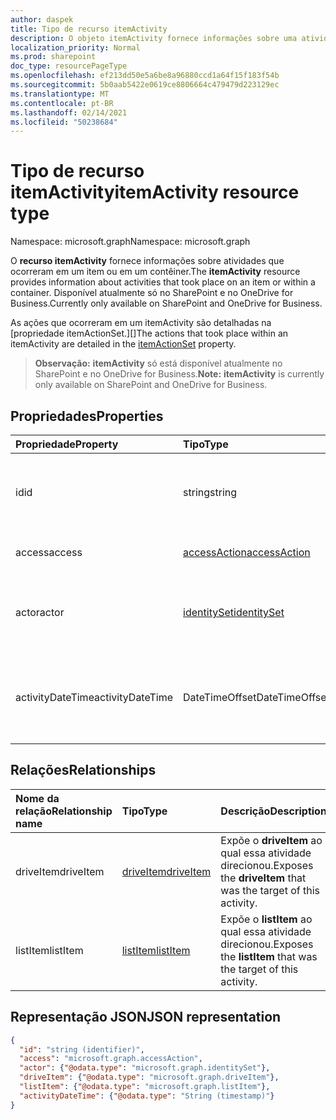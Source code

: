 ```yaml
---
author: daspek
title: Tipo de recurso itemActivity
description: O objeto itemActivity fornece informações sobre uma atividade que ocorreu em um item.
localization_priority: Normal
ms.prod: sharepoint
doc_type: resourcePageType
ms.openlocfilehash: ef213dd50e5a6be8a96880ccd1a64f15f183f54b
ms.sourcegitcommit: 5b0aab5422e0619ce8806664c479479d223129ec
ms.translationtype: MT
ms.contentlocale: pt-BR
ms.lasthandoff: 02/14/2021
ms.locfileid: "50238684"
---
```

# <a name="itemactivity-resource-type"></a><span data-ttu-id="05c29-103">Tipo de recurso itemActivity</span><span class="sxs-lookup"><span data-stu-id="05c29-103">itemActivity resource type</span></span>

<span data-ttu-id="05c29-104">Namespace: microsoft.graph</span><span class="sxs-lookup"><span data-stu-id="05c29-104">Namespace: microsoft.graph</span></span>

<span data-ttu-id="05c29-105">O **recurso itemActivity** fornece informações sobre atividades que ocorreram em um item ou em um contêiner.</span><span class="sxs-lookup"><span data-stu-id="05c29-105">The **itemActivity** resource provides information about activities that took place on an item or within a container.</span></span>
<span data-ttu-id="05c29-106">Disponível atualmente só no SharePoint e no OneDrive for Business.</span><span class="sxs-lookup"><span data-stu-id="05c29-106">Currently only available on SharePoint and OneDrive for Business.</span></span>

<span data-ttu-id="05c29-107">As ações que ocorreram em um itemActivity são detalhadas na [propriedade itemActionSet.][]</span><span class="sxs-lookup"><span data-stu-id="05c29-107">The actions that took place within an itemActivity are detailed in the [itemActionSet][] property.</span></span>

><span data-ttu-id="05c29-108">**Observação:** **itemActivity** só está disponível atualmente no SharePoint e no OneDrive for Business.</span><span class="sxs-lookup"><span data-stu-id="05c29-108">**Note:** **itemActivity** is currently only available on SharePoint and OneDrive for Business.</span></span>

[itemActionSet]: itemactionset.md#properties

## <a name="properties"></a><span data-ttu-id="05c29-110">Propriedades</span><span class="sxs-lookup"><span data-stu-id="05c29-110">Properties</span></span>

| <span data-ttu-id="05c29-111">Propriedade</span><span class="sxs-lookup"><span data-stu-id="05c29-111">Property</span></span> | <span data-ttu-id="05c29-112">Tipo</span><span class="sxs-lookup"><span data-stu-id="05c29-112">Type</span></span>                    | <span data-ttu-id="05c29-113">Descrição</span><span class="sxs-lookup"><span data-stu-id="05c29-113">Description</span></span>
|:---------|:------------------------|:----------------------------------------
| <span data-ttu-id="05c29-114">id</span><span class="sxs-lookup"><span data-stu-id="05c29-114">id</span></span>       | <span data-ttu-id="05c29-115">string</span><span class="sxs-lookup"><span data-stu-id="05c29-115">string</span></span>                  | <span data-ttu-id="05c29-116">O identificador exclusivo da atividade.</span><span class="sxs-lookup"><span data-stu-id="05c29-116">The unique identifier of the activity.</span></span> <span data-ttu-id="05c29-117">Somente leitura.</span><span class="sxs-lookup"><span data-stu-id="05c29-117">Read-only.</span></span>
| <span data-ttu-id="05c29-118">access</span><span class="sxs-lookup"><span data-stu-id="05c29-118">access</span></span>   | <span data-ttu-id="05c29-119">[accessAction][]</span><span class="sxs-lookup"><span data-stu-id="05c29-119">[accessAction][]</span></span>        | <span data-ttu-id="05c29-120">Um item foi acessado.</span><span class="sxs-lookup"><span data-stu-id="05c29-120">An item was accessed.</span></span>
| <span data-ttu-id="05c29-121">actor</span><span class="sxs-lookup"><span data-stu-id="05c29-121">actor</span></span>    | <span data-ttu-id="05c29-122">[identitySet][]</span><span class="sxs-lookup"><span data-stu-id="05c29-122">[identitySet][]</span></span>         | <span data-ttu-id="05c29-123">Identidade de quem executou a ação.</span><span class="sxs-lookup"><span data-stu-id="05c29-123">Identity of who performed the action.</span></span> <span data-ttu-id="05c29-124">Somente leitura.</span><span class="sxs-lookup"><span data-stu-id="05c29-124">Read-only.</span></span>
| <span data-ttu-id="05c29-125">activityDateTime</span><span class="sxs-lookup"><span data-stu-id="05c29-125">activityDateTime</span></span>    | <span data-ttu-id="05c29-126">DateTimeOffset</span><span class="sxs-lookup"><span data-stu-id="05c29-126">DateTimeOffset</span></span> | <span data-ttu-id="05c29-127">Detalhes sobre quando ocorreu a atividade.</span><span class="sxs-lookup"><span data-stu-id="05c29-127">Details about when the activity took place.</span></span> <span data-ttu-id="05c29-128">Somente leitura.</span><span class="sxs-lookup"><span data-stu-id="05c29-128">Read-only.</span></span>

[accessAction]: accessaction.md
[identitySet]: identityset.md

## <a name="relationships"></a><span data-ttu-id="05c29-131">Relações</span><span class="sxs-lookup"><span data-stu-id="05c29-131">Relationships</span></span>

| <span data-ttu-id="05c29-132">Nome da relação</span><span class="sxs-lookup"><span data-stu-id="05c29-132">Relationship name</span></span> | <span data-ttu-id="05c29-133">Tipo</span><span class="sxs-lookup"><span data-stu-id="05c29-133">Type</span></span>          | <span data-ttu-id="05c29-134">Descrição</span><span class="sxs-lookup"><span data-stu-id="05c29-134">Description</span></span>
|:------------------|:--------------|:-----------------------------------------
| <span data-ttu-id="05c29-135">driveItem</span><span class="sxs-lookup"><span data-stu-id="05c29-135">driveItem</span></span>         | <span data-ttu-id="05c29-136">[driveItem][]</span><span class="sxs-lookup"><span data-stu-id="05c29-136">[driveItem][]</span></span> | <span data-ttu-id="05c29-137">Expõe o **driveItem** ao qual essa atividade direcionou.</span><span class="sxs-lookup"><span data-stu-id="05c29-137">Exposes the **driveItem** that was the target of this activity.</span></span>
| <span data-ttu-id="05c29-138">listItem</span><span class="sxs-lookup"><span data-stu-id="05c29-138">listItem</span></span>          | <span data-ttu-id="05c29-139">[listItem][]</span><span class="sxs-lookup"><span data-stu-id="05c29-139">[listItem][]</span></span>  | <span data-ttu-id="05c29-140">Expõe o **listItem** ao qual essa atividade direcionou.</span><span class="sxs-lookup"><span data-stu-id="05c29-140">Exposes the **listItem** that was the target of this activity.</span></span>

[driveItem]: driveitem.md
[listItem]: listitem.md

## <a name="json-representation"></a><span data-ttu-id="05c29-143">Representação JSON</span><span class="sxs-lookup"><span data-stu-id="05c29-143">JSON representation</span></span>

<!-- {
  "blockType": "resource",
  "optionalProperties": [ ],
  "keyProperty": "id",
  "@type": "microsoft.graph.itemActivity",
  "@type.aka": "oneDrive.activityEntity"
}-->

```json
{
  "id": "string (identifier)",
  "access": "microsoft.graph.accessAction",
  "actor": {"@odata.type": "microsoft.graph.identitySet"},
  "driveItem": {"@odata.type": "microsoft.graph.driveItem"},
  "listItem": {"@odata.type": "microsoft.graph.listItem"},
  "activityDateTime": {"@odata.type": "String (timestamp)"}
}
```

<!--
{
  "type": "#page.annotation",
  "description": "The itemActivity object provides information about an activity that took place on an item.",
  "keywords": "activities,activity,action",
  "section": "documentation",
  "tocPath": "Resources/itemActivity",
  "suppressions": []
}
-->

